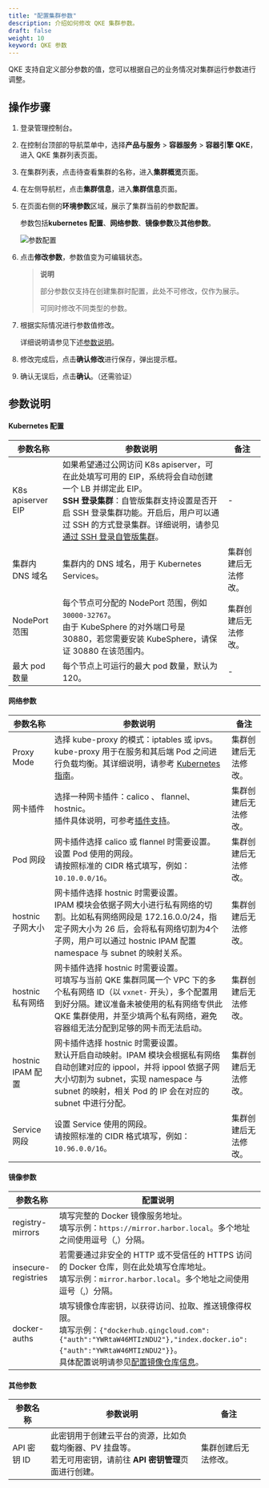 ```yaml
---
title: "配置集群参数"
description: 介绍如何修改 QKE 集群参数。
draft: false
weight: 10
keyword: QKE 参数
---
```


QKE 支持自定义部分参数的值，您可以根据自己的业务情况对集群运行参数进行调整。

## 操作步骤

1. 登录管理控制台。

2. 在控制台顶部的导航菜单中，选择**产品与服务** > **容器服务** > **容器引擎 QKE**，进入 QKE 集群列表页面。

3. 在集群列表，点击待查看集群的名称，进入**集群概览**页面。

4. 在左侧导航栏，点击**集群信息**，进入**集群信息**页面。

4. 在页面右侧的**环境参数**区域，展示了集群当前的参数配置。

   参数包括**kubernetes 配置**、**网络参数**、**镜像参数**及**其他参数**。

   ![参数配置](../../../_images/paras_setting.png)

6. 点击**修改参数**，参数值变为可编辑状态。

   > **说明**
   >
   > 部分参数仅支持在创建集群时配置，此处不可修改，仅作为展示。
   >
   > 可同时修改不同类型的参数。

7. 根据实际情况进行参数值修改。

   详细说明请参见下述[参数说明](#参数说明)。

8. 修改完成后，点击**确认修改**进行保存，弹出提示框。

9. 确认无误后，点击**确认**。（还需验证）

## 参数说明

#### Kubernetes 配置

| 参数名称          | 参数说明                                                     | 备注                 |
| ----------------- | ------------------------------------------------------------ | -------------------- |
| K8s apiserver EIP | 如果希望通过公网访问 K8s apiserver，可在此处填写可用的 EIP，系统将会自动创建一个 LB 并绑定此 EIP。<br/>**SSH 登录集群**：自管版集群支持设置是否开启 SSH 登录集群功能。开启后，用户可以通过 SSH 的方式登录集群。详细说明，请参见[通过 SSH 登录自管版集群](/container/qke_plus/manual/mgt_cluster/connect/ssh_login_cluster/)。 | -                    |
| 集群内 DNS 域名   | 集群内的 DNS 域名，用于 Kubernetes Services。                | 集群创建后无法修改。 |
| NodePort 范围     | 每个节点可分配的 NodePort 范围，例如 `30000-32767`。<br/>由于 KubeSphere 的对外端口号是 30880，若您需要安装 KubeSphere，请保证 30880 在该范围内。 | 集群创建后无法修改。 |
| 最大 pod 数量     | 每个节点上可运行的最大 pod 数量，默认为 120。                | -                    |

#### 网络参数

| 参数名称             | 参数说明                                                     | 备注                 |
| -------------------- | ------------------------------------------------------------ | -------------------- |
| Proxy Mode           | 选择 kube-proxy 的模式：iptables 或 ipvs。<br/>kube-proxy 用于在服务和其后端 Pod 之间进行负载均衡。其详细说明，请参考 [Kubernetes 指南](https://feisky.gitbooks.io/kubernetes/content/components/kube-proxy.html)。 | 集群创建后无法修改。 |
| 网卡插件             | 选择一种网卡插件：calico 、 flannel、hostnic。<br/>插件具体说明，可参考[插件支持](/container/qke_plus/intro/plugin/)。 | 集群创建后无法修改。 |
| Pod 网段             | 网卡插件选择 calico 或 flannel 时需要设置。<br/>设置 Pod 使用的网段。<br/>请按照标准的 CIDR 格式填写，例如：`10.10.0.0/16`。 | 集群创建后无法修改。 |
| hostnic 子网大小     | 网卡插件选择 hostnic 时需要设置。<br/>IPAM 模块会依据子网大小进行私有网络的切割。比如私有网络网段是 172.16.0.0/24，指定子网大小为 26 后，会将私有网络切割为4个子网，用户可以通过 hostnic IPAM 配置 namespace 与 subnet 的映射关系。 | 集群创建后无法修改。 |
| hostnic 私有网络     | 网卡插件选择 hostnic 时需要设置。<br/>可填写与当前 QKE 集群同属一个 VPC 下的多个私有网络 ID（以 `vxnet-` 开头），多个配置用到好分隔。建议准备未被使用的私有网络专供此 QKE 集群使用，并至少填两个私有网络，避免容器组无法分配到足够的网卡而无法启动。 | 集群创建后无法修改。 |
| hostnic IPAM    配置 | 网卡插件选择 hostnic 时需要设置。<br/>默认开启自动映射。IPAM 模块会根据私有网络自动创建对应的 ippool，并将 ippool 依据子网大小切割为 subnet，实现 namespace 与 subnet 的映射，相关 Pod 的 IP 会在对应的 subnet 中进行分配。 | 集群创建后无法修改。 |
| Service 网段         | 设置 Service 使用的网段。<br/>请按照标准的 CIDR 格式填写，例如：`10.96.0.0/16`。 | 集群创建后无法修改。 |

#### 镜像参数

| 参数名称            | 配置说明                                                     |
| ------------------- | ------------------------------------------------------------ |
| registry-mirrors    | 填写完整的 Docker 镜像服务地址。 <br/>填写示例：`https://mirror.harbor.local`。多个地址之间使用逗号（,）分隔。 |
| insecure-registries | 若需要通过非安全的 HTTP 或不受信任的 HTTPS 访问的 Docker 仓库，则在此处填写仓库地址。<br/>填写示例：`mirror.harbor.local`。多个地址之间使用逗号（,）分隔。 |
| docker-auths        | 填写镜像仓库密钥，以获得访问、拉取、推送镜像得权限。<br/>填写示例：`{"dockerhub.qingcloud.com":{"auth":"YWRtaW46MTIzNDU2"},"index.docker.io":{"auth":"YWRtaW46MTIzNDU2"}}`。<br/>具体配置说明请参见[配置镜像仓库信息](/container/qke_plus/quickstart/cfg_mirror_repo/#步骤二配置镜像仓库信息)。 |

#### 其他参数

| 参数名称    | 参数说明                                                     | 备注                 |
| ----------- | ------------------------------------------------------------ | -------------------- |
| API 密钥 ID | 此密钥用于创建云平台的资源，比如负载均衡器、PV 挂盘等。<br/>若无可用密钥，请前往 **API 密钥管理**页面进行创建。 | 集群创建后无法修改。 |







